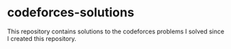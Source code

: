 # codeforces-solutions

This repository contains solutions to the codeforces problems I solved since I created this repository.
